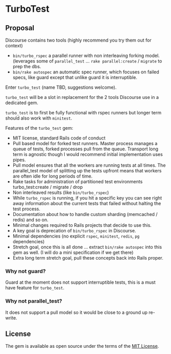 # TurboTest

## Proposal

Discourse contains two tools (highly recommend you try them out for context)

- `bin/turbo_rspec` a parallel runner with non interleaving forking model. (leverages some of `parallel_test` … `rake parallel:create` / `migrate` to prep the dbs.
- `bin/rake autospec` an automatic spec runner, which focuses on failed specs, like guard except that unlike guard it is interruptible.

Enter `turbo_test` (name TBD, suggestions welcome).

`turbo_test` will be a slot in replacement for the 2 tools Discourse use in a dedicated gem.

`turbo_test` is to first be fully functional with rspec runners but longer term should also work with `minitest`.

Features of the `turbo_test` gem:

- MIT license, standard Rails code of conduct
- Pull based model for forked test runners. Master process manages a queue of tests, forked processes pull from the queue. Transport long term is agnostic though I would recommend initial implementation uses pipes.
- Pull model ensures that all the workers are running tests at all times. The parallel_test model of splitting up the tests upfront means that workers are often idle for long periods of time.
- Rake tasks for administration of partitioned test environments turbo_test:create / migrate / drop
- Non interleaved results (like `bin/turbo_rspec`)
- While `turbo_rspec` is running, if you hit a specific key you can see right away information about the current tests that failed without halting the test process.
- Documentation about how to handle custom sharding (memcached / redis) and so on.
- Minimal changes required to Rails projects that decide to use this.
- A key goal is deprecation of `bin/turbo_rspec` in Discourse.
- Minimal dependencies (no explicit `rspec`, `minitest`, `redis`, `pg` dependencies)
- Stretch goal, once this is all done … extract `bin/rake autospec` into this gem as well. (I will do a mini specification if we get there)
- Extra long term stretch goal, pull these concepts back into Rails proper.

### Why not guard?

Guard at the moment does not support interruptible tests, this is a must have feature for `turbo_test`.

### Why not parallel_test?

It does not support a pull model so it would be close to a ground up re-write.

## License

The gem is available as open source under the terms of the [MIT License](https://opensource.org/licenses/MIT).
